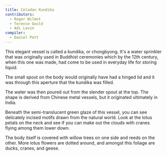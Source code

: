 ```yaml
---
title: Celadon Kundika
contributors:
  - Roger Wilmot
  - Terence Gould
  - Adi Levin
compiler:
  - Daniel Pett
---
```


This elegant vessel is called a kundika, or chongbyong. It's a water sprinkler that was originally used in Buddhist ceremonies which by the 12th century, when this one was made, had come to be used in everyday life for storing liquid.

The small spout on the body would originally have had a hinged lid and it was through this aperture that the kundika was filled.

The water was then poured out from the slender spout at the top. The shape is derived from Chinese metal vessels, but it originated ultimately in India.

Beneath the semi-translucent green glaze of this vessel, you can see delicately incised motifs drawn from the natural world. Look at the lotus petals on the neck and see if you can make out the clouds with cranes flying among them lower down.

The body itself is covered with willow trees on one side and reeds on the other. More lotus flowers are dotted around, and amongst this foliage are ducks, cranes, and geese.

